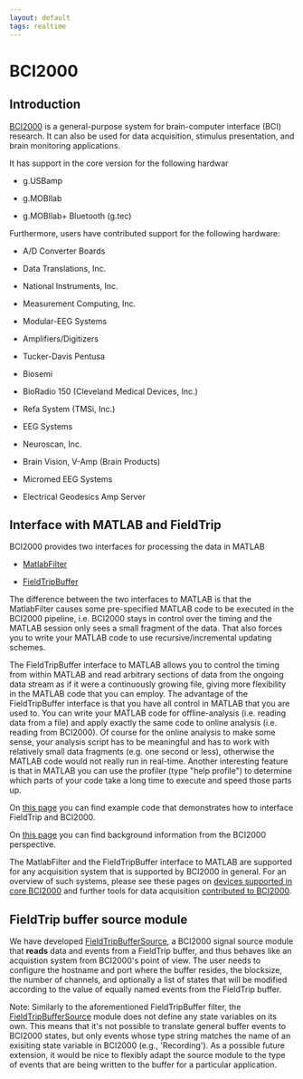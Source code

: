 ```yaml
---
layout: default
tags: realtime
---
```



# BCI2000

## Introduction

[BCI2000](http://www.bci2000.org) is a general-purpose system for brain-computer interface (BCI) research. It can also be used for data acquisition, stimulus presentation, and brain monitoring applications.

It has support in the core version for the following hardwar

*  g.USBamp

*  g.MOBIlab 

*  g.MOBIlab+ Bluetooth (g.tec)

Furthermore, users have contributed support for the following hardware: 

*  A/D Converter Boards

*  Data Translations, Inc.

*  National Instruments, Inc.

*  Measurement Computing, Inc.

*  Modular-EEG Systems

*  Amplifiers/Digitizers

*  Tucker-Davis Pentusa

*  Biosemi

*  BioRadio 150 (Cleveland Medical Devices, Inc.)

*  Refa System (TMSi, Inc.)

*  EEG Systems

*  Neuroscan, Inc.

*  Brain Vision, V-Amp (Brain Products)

*  Micromed EEG Systems

*  Electrical Geodesics Amp Server
## Interface with MATLAB and FieldTrip

BCI2000 provides two interfaces for processing the data in MATLAB

*  [MatlabFilter](http://www.bci2000.org/wiki/index.php/User_Reference:MatlabFilter)

*  [FieldTripBuffer](http://www.bci2000.org/wiki/index.php/Contributions:FieldTripBuffer)

The difference between the two interfaces to MATLAB is that the MatlabFilter causes some pre-specified MATLAB code to be executed in the BCI2000 pipeline, i.e. BCI2000 stays in control over the timing and the MATLAB session only sees a small fragment of the data. That also forces you to write your MATLAB code to use recursive/incremental updating schemes. 

The FieldTripBuffer interface to MATLAB allows you to control the timing from within MATLAB and read arbitrary sections of data from the ongoing data stream as if it were a continuously growing file, giving more flexibility in the MATLAB code that you can employ. The advantage of the FieldTripBuffer interface is that you have all control in MATLAB that you are used to. You can write your MATLAB code for offline-analysis (i.e. reading data from a file) and apply exactly the same code to online analysis (i.e. reading from BCI2000). Of course for the online analysis to make some sense, your analysis script has to be meaningful and has to work with relatively small data fragments (e.g. one second or less), otherwise the MATLAB code would not really run in real-time. Another interesting feature is that in MATLAB you can use the profiler (type "help profile") to determine which parts of your code take a long time to execute and speed those parts up.

On [this page](http://www.bci2000.org/wiki/index.php/Programming_Tutorial:Working_with_the_FieldTrip_buffer) you can find example code that demonstrates how to interface FieldTrip and BCI2000. 

On [this page](http://www.bci2000.org/wiki/index.php/Contributions:FieldTripBuffer) you can find background information from the BCI2000 perspective.

The MatlabFilter and the FieldTripBuffer interface to MATLAB are supported for any acquisition system that is supported by BCI2000 in general. For an overview of
such systems, please see these pages on [devices supported in core BCI2000](http://www.bci2000.org/wiki/index.php/User_Reference:Filters#Data_Acquisition) and further tools for data acquisition [contributed to BCI2000](http://www.bci2000.org/wiki/index.php/Contributions:ADCs).
## FieldTrip buffer source module

We have developed [FieldTripBufferSource](http://www.bci2000.org/wiki/index.php/Contributions:FieldTripBufferSource), a BCI2000 signal source module that **reads** data and events from a FieldTrip buffer, and thus behaves like an acquistion system from BCI2000's point of view. The user needs to configure the hostname and port where the buffer resides, the blocksize, the number of channels, and optionally a list of states that will be modified according to the value of equally named events from the FieldTrip buffer.

Note: Similarly to the aforementioned FieldTripBuffer filter, the [FieldTripBufferSource](http://www.bci2000.org/wiki/index.php/Contributions:FieldTripBufferSource) module does not define any state variables on its own.
This means that it's not possible to translate general buffer events to BCI2000 states, but only events whose type string matches the name of
an exisiting state variable in BCI2000 (e.g., 'Recording'). As a possible future extension, it would be nice to flexibly adapt the source module 
to the type of events that are being written to the buffer for a particular application.

